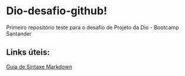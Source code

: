 # Dio-desafio-github!
Primeiro repositório teste para o desafio de Projeto da Dio - Bootcamp Santander 

## Links úteis: 
[Guia de Sintaxe Markdown](https://www.markdownguide.org/) 
